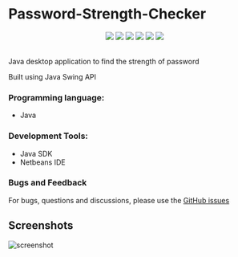 # Password-Strength-Checker
<p align="center">
  <img src="https://img.shields.io/github/stars/reshmaharidhas/Password-Strength-Checker?style=social">
  <img src="https://img.shields.io/github/repo-size/reshmaharidhas/Password-Strength-Checker">
  <img src="https://api.visitorbadge.io/api/visitors?path=https%3A%2F%2Fgithub.com%2Freshmaharidhas%2FPassword-Strength-Checker&label=Visitors&labelColor=%23000000&countColor=%2300ff00&style=plastic" />
  <img src="https://img.shields.io/github/downloads/reshmaharidhas/Password-Strength-Checker/total?style=flat-square&labelColor=black&color=purple">
  <img src="https://img.shields.io/github/v/release/reshmaharidhas/Password-Strength-Checker"/>
  <img src="https://img.shields.io/github/created-at/reshmaharidhas/Password-Strength-Checker?color=%230b33e3"/>
</p><br>
Java desktop application to find the strength of password

Built using Java Swing API

### Programming language:
 - Java
 ### Development Tools:
 - Java SDK
 - Netbeans IDE

### Bugs and Feedback
For bugs, questions and discussions, please use the <a href="https://github.com/reshmaharidhas/Password-Strength-Checker/issues">GitHub issues</a>

## Screenshots
![screenshot](https://user-images.githubusercontent.com/37250413/102771372-d069df00-43ab-11eb-87e1-28b50fc3b7e3.jpg)
